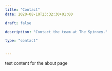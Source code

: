 ```yaml
---
title: "Contact"
date: 2020-08-10T23:32:30+01:00

draft: false

description: "Contact the team at The Spinney."

type: "contact" 


---
```



test content for the about page